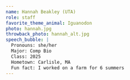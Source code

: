 ```yaml
---
name: Hannah Beakley (UTA)
role: staff
favorite_theme_animal: Iguanodon
photo: hannah.jpg
throwback_photo: hannah_alt.jpg
speech_bubble: |
  Pronouns: she/her 
  Major: Comp Bio 
  Class: 2025
  Hometown: Carlisle, MA 
  Fun fact: I worked on a farm for 6 summers 
---
```

